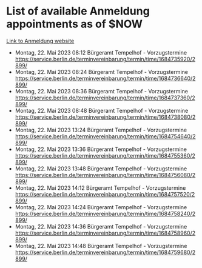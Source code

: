 # List of available Anmeldung appointments as of $NOW
[Link to Anmeldung website](https://service.berlin.de/terminvereinbarung/termin/tag.php?termin=1&anliegen[]=120686&dienstleisterlist=122210,122217,327316,122219,327312,122227,327314,122231,327346,122243,327348,122254,122252,329742,122260,329745,122262,329748,122271,327278,122273,327274,122277,327276,330436,122280,327294,122282,327290,122284,327292,122291,327270,122285,327266,122286,327264,122296,327268,150230,329760,122297,327286,122294,327284,122312,329763,122314,329775,122304,327330,122311,327334,122309,327332,317869,122281,327352,122279,329772,122283,122276,327324,122274,327326,122267,329766,122246,327318,122251,327320,122257,327322,122208,327298,122226,327300&herkunft=http%3A%2F%2Fservice.berlin.de%2Fdienstleistung%2F120686%2F)
- Montag, 22. Mai 2023 08:12 Bürgeramt Tempelhof - Vorzugstermine https://service.berlin.de/terminvereinbarung/termin/time/1684735920/2899/
- Montag, 22. Mai 2023 08:24 Bürgeramt Tempelhof - Vorzugstermine https://service.berlin.de/terminvereinbarung/termin/time/1684736640/2899/
- Montag, 22. Mai 2023 08:36 Bürgeramt Tempelhof - Vorzugstermine https://service.berlin.de/terminvereinbarung/termin/time/1684737360/2899/
- Montag, 22. Mai 2023 08:48 Bürgeramt Tempelhof - Vorzugstermine https://service.berlin.de/terminvereinbarung/termin/time/1684738080/2899/
- Montag, 22. Mai 2023 13:24 Bürgeramt Tempelhof - Vorzugstermine https://service.berlin.de/terminvereinbarung/termin/time/1684754640/2899/
- Montag, 22. Mai 2023 13:36 Bürgeramt Tempelhof - Vorzugstermine https://service.berlin.de/terminvereinbarung/termin/time/1684755360/2899/
- Montag, 22. Mai 2023 13:48 Bürgeramt Tempelhof - Vorzugstermine https://service.berlin.de/terminvereinbarung/termin/time/1684756080/2899/
- Montag, 22. Mai 2023 14:12 Bürgeramt Tempelhof - Vorzugstermine https://service.berlin.de/terminvereinbarung/termin/time/1684757520/2899/
- Montag, 22. Mai 2023 14:24 Bürgeramt Tempelhof - Vorzugstermine https://service.berlin.de/terminvereinbarung/termin/time/1684758240/2899/
- Montag, 22. Mai 2023 14:36 Bürgeramt Tempelhof - Vorzugstermine https://service.berlin.de/terminvereinbarung/termin/time/1684758960/2899/
- Montag, 22. Mai 2023 14:48 Bürgeramt Tempelhof - Vorzugstermine https://service.berlin.de/terminvereinbarung/termin/time/1684759680/2899/

